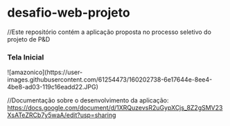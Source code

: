 # desafio-web-projeto

//Este repositório contém a aplicação proposta no processo seletivo do projeto de P&D

<h3>Tela Inicial</h3>
![amazonico](https://user-images.githubusercontent.com/61254473/160202738-6e17644e-8ee4-4be8-ad03-119c16eadd22.JPG)


//Documentação sobre o desenvolvimento da aplicação:
https://docs.google.com/document/d/1XRQuzevsR2uGypXCjs_8Z2gSMV23XsATeZRCb7y5waA/edit?usp=sharing

